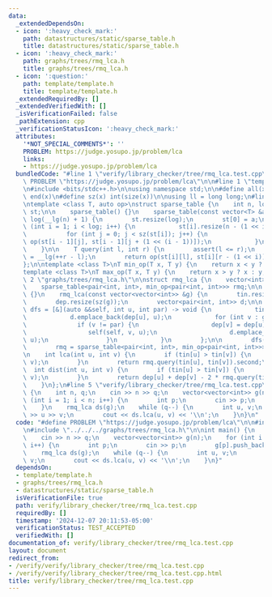 ```yaml
---
data:
  _extendedDependsOn:
  - icon: ':heavy_check_mark:'
    path: datastructures/static/sparse_table.h
    title: datastructures/static/sparse_table.h
  - icon: ':heavy_check_mark:'
    path: graphs/trees/rmq_lca.h
    title: graphs/trees/rmq_lca.h
  - icon: ':question:'
    path: template/template.h
    title: template/template.h
  _extendedRequiredBy: []
  _extendedVerifiedWith: []
  _isVerificationFailed: false
  _pathExtension: cpp
  _verificationStatusIcon: ':heavy_check_mark:'
  attributes:
    '*NOT_SPECIAL_COMMENTS*': ''
    PROBLEM: https://judge.yosupo.jp/problem/lca
    links:
    - https://judge.yosupo.jp/problem/lca
  bundledCode: "#line 1 \"verify/library_checker/tree/rmq_lca.test.cpp\"\n#define\
    \ PROBLEM \"https://judge.yosupo.jp/problem/lca\"\n\n#line 1 \"template/template.h\"\
    \n#include <bits/stdc++.h>\n\nusing namespace std;\n\n#define all(x) begin(x),\
    \ end(x)\n#define sz(x) int(size(x))\n\nusing ll = long long;\n#line 1 \"datastructures/static/sparse_table.h\"\
    \ntemplate <class T, auto op>\nstruct sparse_table {\n    int n, log;\n    vector<vector<T>>\
    \ st;\n\n    sparse_table() {}\n    sparse_table(const vector<T> &a) : n(sz(a)),\
    \ log(__lg(n) + 1) {\n        st.resize(log);\n        st[0] = a;\n        for\
    \ (int i = 1; i < log; i++) {\n            st[i].resize(n - (1 << i) + 1);\n \
    \           for (int j = 0; j < sz(st[i]); j++) {\n                st[i][j] =\
    \ op(st[i - 1][j], st[i - 1][j + (1 << (i - 1))]);\n            }\n        }\n\
    \    }\n\n    T query(int l, int r) {\n        assert(l <= r);\n        int i\
    \ = __lg(++r - l);\n        return op(st[i][l], st[i][r - (1 << i)]);\n    }\n\
    };\n\ntemplate <class T>\nT min_op(T x, T y) {\n    return x < y ? x : y;\n}\n\
    template <class T>\nT max_op(T x, T y) {\n    return x > y ? x : y;\n}\n#line\
    \ 2 \"graphs/trees/rmq_lca.h\"\n\nstruct rmq_lca {\n    vector<int> tin, dep;\n\
    \    sparse_table<pair<int, int>, min_op<pair<int, int>>> rmq;\n\n    rmq_lca()\
    \ {}\n    rmq_lca(const vector<vector<int>> &g) {\n        tin.resize(sz(g));\n\
    \        dep.resize(sz(g));\n        vector<pair<int, int>> d;\n\n        auto\
    \ dfs = [&](auto &&self, int u, int par) -> void {\n            tin[u] = sz(d);\n\
    \            d.emplace_back(dep[u], u);\n            for (int v : g[u]) {\n  \
    \              if (v != par) {\n                    dep[v] = dep[u] + 1;\n   \
    \                 self(self, v, u);\n                    d.emplace_back(dep[u],\
    \ u);\n                }\n            }\n        };\n\n        dfs(dfs, 0, -1);\n\
    \        rmq = sparse_table<pair<int, int>, min_op<pair<int, int>>>(d);\n    }\n\
    \n    int lca(int u, int v) {\n        if (tin[u] > tin[v]) {\n            swap(u,\
    \ v);\n        }\n        return rmq.query(tin[u], tin[v]).second;\n    }\n  \
    \  int dist(int u, int v) {\n        if (tin[u] > tin[v]) {\n            swap(u,\
    \ v);\n        }\n        return dep[u] + dep[v] - 2 * rmq.query(tin[u], tin[v]).first;\n\
    \    }\n};\n#line 5 \"verify/library_checker/tree/rmq_lca.test.cpp\"\n\nint main()\
    \ {\n    int n, q;\n    cin >> n >> q;\n    vector<vector<int>> g(n);\n    for\
    \ (int i = 1; i < n; i++) {\n        int p;\n        cin >> p;\n        g[p].push_back(i);\n\
    \    }\n    rmq_lca ds(g);\n    while (q--) {\n        int u, v;\n        cin\
    \ >> u >> v;\n        cout << ds.lca(u, v) << '\\n';\n    }\n}\n"
  code: "#define PROBLEM \"https://judge.yosupo.jp/problem/lca\"\n\n#include \"../../../template/template.h\"\
    \n#include \"../../../graphs/trees/rmq_lca.h\"\n\nint main() {\n    int n, q;\n\
    \    cin >> n >> q;\n    vector<vector<int>> g(n);\n    for (int i = 1; i < n;\
    \ i++) {\n        int p;\n        cin >> p;\n        g[p].push_back(i);\n    }\n\
    \    rmq_lca ds(g);\n    while (q--) {\n        int u, v;\n        cin >> u >>\
    \ v;\n        cout << ds.lca(u, v) << '\\n';\n    }\n}"
  dependsOn:
  - template/template.h
  - graphs/trees/rmq_lca.h
  - datastructures/static/sparse_table.h
  isVerificationFile: true
  path: verify/library_checker/tree/rmq_lca.test.cpp
  requiredBy: []
  timestamp: '2024-12-07 20:11:53-05:00'
  verificationStatus: TEST_ACCEPTED
  verifiedWith: []
documentation_of: verify/library_checker/tree/rmq_lca.test.cpp
layout: document
redirect_from:
- /verify/verify/library_checker/tree/rmq_lca.test.cpp
- /verify/verify/library_checker/tree/rmq_lca.test.cpp.html
title: verify/library_checker/tree/rmq_lca.test.cpp
---
```

